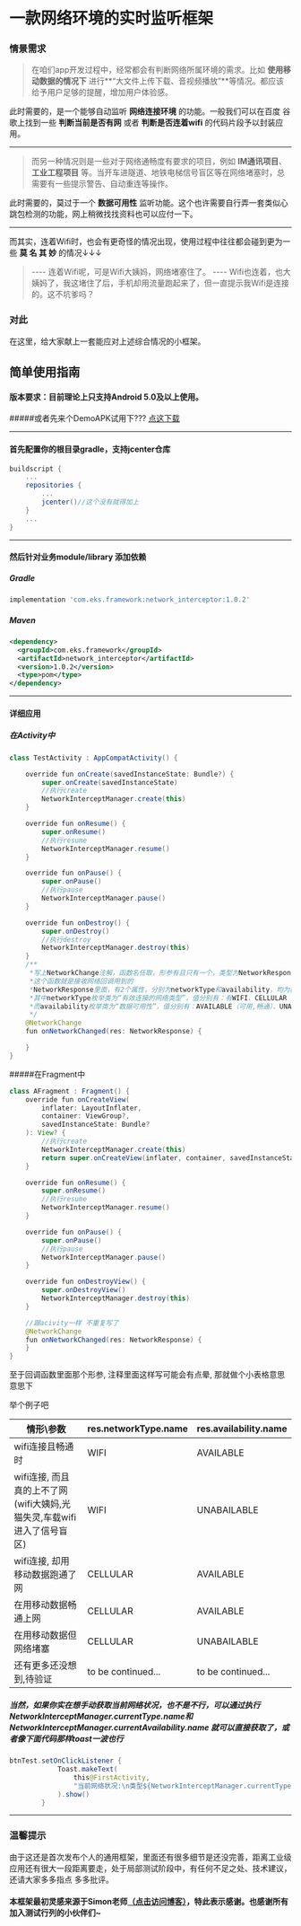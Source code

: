 # 一款网络环境的实时监听框架

### 情景需求
> 在咱们app开发过程中，经常都会有判断网络所属环境的需求。比如 **使用移动数据的情况下** 进行**“大文件上传下载、音视频播放”**等情况。都应该给予用户足够的提醒，增加用户体验感。


此时需要的，是一个能够自动监听 **网络连接环境** 的功能。一般我们可以在百度 谷歌上找到一些 **判断当前是否有网** 或者 **判断是否连着wifi** 的代码片段予以封装应用。

------------

> 而另一种情况则是一些对于网络通畅度有要求的项目，例如 **IM通讯项目**、**工业工程项目** 等。当开车进隧道、地铁电梯信号盲区等在网络堵塞时，总需要有一些提示警告、自动重连等操作。


此时需要的，莫过于一个 **数据可用性** 监听功能。这个也许需要自行弄一套类似心跳包检测的功能，网上稍微找找资料也可以应付一下。

------------

而其实，连着Wifi时，也会有更奇怪的情况出现，使用过程中往往都会碰到更为一些  **莫 名 其 妙** 的情况↓↓↓
> ---- 连着Wifi呢，可是Wifi大姨妈，网络堵塞住了。
---- Wifi也连着，也大姨妈了，我这堵住了后，手机却用流量跑起来了，但一直提示我Wifi是连接的。这不坑爹吗？

### 对此
在这里，给大家献上一套能应对上述综合情况的小框架。


## 简单使用指南
#### 版本要求：目前理论上只支持Android 5.0及以上使用。
#####或者先来个DemoAPK试用下??? [点这下载](https://github.com/EksDimension/NetworkInterceptor/raw/master/app/testDemo.apk "点这下载")

------------



#### 首先配置你的根目录gradle，支持jcenter仓库
```gradle
buildscript {
    ...
    repositories {
        ...
        jcenter()//这个没有就得加上
    }
    ...
}
```

------------

#### 然后针对业务module/library 添加依赖
##### Gradle
```gradle
implementation 'com.eks.framework:network_interceptor:1.0.2'
```

##### Maven
```xml
<dependency>
  <groupId>com.eks.framework</groupId>
  <artifactId>network_interceptor</artifactId>
  <version>1.0.2</version>
  <type>pom</type>
</dependency>
```



------------
#### 详细应用
##### 在Activity中
```java
class TestActivity : AppCompatActivity() {

    override fun onCreate(savedInstanceState: Bundle?) {
        super.onCreate(savedInstanceState)
		//执行create
        NetworkInterceptManager.create(this)
    }

    override fun onResume() {
        super.onResume()
		//执行resume
        NetworkInterceptManager.resume()
    }

    override fun onPause() {
        super.onPause()
		//执行pause
        NetworkInterceptManager.pause()
    }

    override fun onDestroy() {
        super.onDestroy()
		//执行destroy
        NetworkInterceptManager.destroy(this)
    }
	/**
	 *写上NetworkChange注解，函数名任取，形参有且只有一个，类型为NetworkResponse
	 *这个函数就是接收网络回调用到的
	 *NetworkResponse里面，有2个属性，分别为networkType和availability，均为枚举类
	 *其中networkType枚举类为“有效连接的网络类型”，值分别有：有WIFI、CELLULAR（移动数据）、OTHER（其他连接，如蓝牙/VPN之类的，但还没具体测出）、NONE（无任何连接）及WAITING（等待检测）。该属性的切换速度较快，只要连接得以搭建或者失去连接状态后就会立即有效。
	 *而availability枚举类为“数据可用性”，值分别有：AVAILABLE（可用,畅通）、UNABAILABLE（不可用,阻塞）、WAITING（等待检测）。该属性切换速度相对会有延迟，因为框架会针对网络进行连通性检测，需要一定的“容错重试”时间。
	 */
    @NetworkChange
    fun onNetworkChanged(res: NetworkResponse) {

	}
}
```
#####在Fragment中
```java
class AFragment : Fragment() {
    override fun onCreateView(
        inflater: LayoutInflater,
        container: ViewGroup?,
        savedInstanceState: Bundle?
    ): View? {
		//执行create
        NetworkInterceptManager.create(this)
        return super.onCreateView(inflater, container, savedInstanceState)
    }

    override fun onResume() {
        super.onResume()
		//执行resume
        NetworkInterceptManager.resume()
    }

    override fun onPause() {
        super.onPause()
		//执行pause
        NetworkInterceptManager.pause()
    }

    override fun onDestroyView() {
        super.onDestroyView()
        NetworkInterceptManager.destroy(this)
    }

	//跟acivity一样 不重复写了
    @NetworkChange
    fun onNetworkChanged(res: NetworkResponse) {
    }
}
```

至于回调函数里面那个形参, 注释里面这样写可能会有点晕, 那就做个小表格意思意思下

举个例子吧

|情形\参数|res.networkType.name|res.availability.name|
| ------------ | ------------ | ------------ |
|wifi连接且畅通时|WIFI|AVAILABLE|
|wifi连接, 而且真的上不了网(wifi大姨妈,光猫失灵,车载wifi进入了信号盲区)|WIFI|UNABAILABLE|
|wifi连接, 却用移动数据跑通了网|CELLULAR|AVAILABLE|
|在用移动数据畅通上网|CELLULAR|AVAILABLE|
|在用移动数据但网络堵塞|CELLULAR|UNABAILABLE|
|还有更多还没想到,待验证|to be continued...|to be continued...|

##### 当然，如果你实在想手动获取当前网络状况，也不是不行，可以通过执行NetworkInterceptManager.currentType.name和NetworkInterceptManager.currentAvailability.name 就可以直接获取了，或者像下面代码那样toast一波也行
```java
btnTest.setOnClickListener {
            Toast.makeText(
                this@FirstActivity,
                "当前网络状况:\n类型${NetworkInterceptManager.currentType.name}\n可用性${NetworkInterceptManager.currentAvailability.name}", Toast.LENGTH_SHORT
            ).show()
        }
```



------------
### 温馨提示
由于这还是首次发布个人的通用框架，里面还有很多细节是还没完善，距离工业级应用还有很大一段距离要走，处于局部测试阶段中，有任何不足之处、技术建议，还请大家多多指点 多多批评。

#### 本框架最初灵感来源于Simon老师[（点击访问博客）](https://www.cmonbaby.com/ "（点这里访问）")，特此表示感谢。也感谢所有加入测试行列的小伙伴们~
